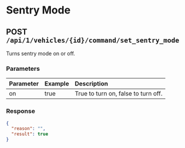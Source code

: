 # Sentry Mode

## POST `/api/1/vehicles/{id}/command/set_sentry_mode`

Turns sentry mode on or off.

### Parameters

| Parameter | Example | Description                         |
| :-------- | :------ | :---------------------------------- |
| on        | true    | True to turn on, false to turn off. |

### Response

```json
{
  "reason": "",
  "result": true
}
```
